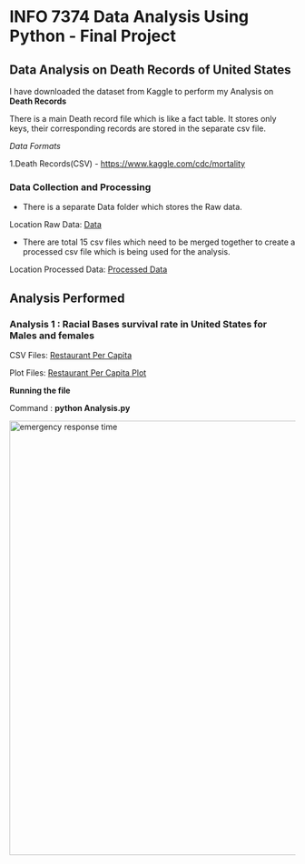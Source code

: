 # INFO 7374 Data Analysis Using Python - Final Project

## Data Analysis on Death Records of United States

I have downloaded the dataset from Kaggle to perform my Analysis on **Death Records**

There is a main Death record file which is like a fact table. It stores only keys, their corresponding records are stored in the separate csv file.


*Data Formats*

1.Death Records(CSV) - https://www.kaggle.com/cdc/mortality

### Data Collection and Processing

* There is a separate Data folder which stores the Raw data.

Location Raw Data: <a href="Other Files">Data</a>

* There are total 15 csv files which need to be merged together to create a processed csv file which is being used for the analysis.

Location Processed Data: <a href="Other Files">Processed Data</a>



## Analysis Performed

### Analysis 1 : Racial Bases survival rate in United States for Males and females

CSV Files: <a href="C:\Users\Anurag\Desktop\Final Project New\singh_Anurag_Spring17\Final Exam\Analysis_1\SurvivalRate.csv">Restaurant Per Capita</a>

Plot Files: <a href="Output Files/Analysis 1/Plot">Restaurant Per Capita Plot</a>


**Running the file**

Command : **python Analysis.py**


<img width="764" alt="emergency response time" src="https://cloud.githubusercontent.com/assets/25333972/25309862/edc1e758-27a5-11e7-9517-76032016bc92.PNG">
